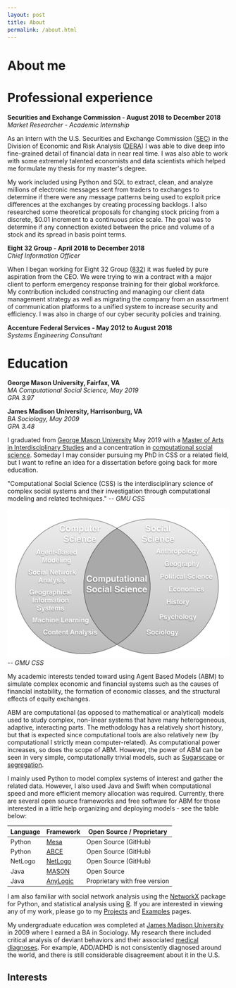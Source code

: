 ```yaml
---
layout: post
title: About
permalink: /about.html
---
```


# About me

# Professional experience

**Securities and Exchange Commission - August 2018 to December 2018**  
*Market Researcher - Academic Internship*  

As an intern with the U.S. Securities and Exchange Commission ([SEC](https://www.sec.gov)) in the Division of Economic and Risk Analysis ([DERA](https://www.sec.gov/dera)) I was able to dive deep into fine-grained detail of financial data in near real time. I was also able to work with some extremely talented economists and data scientists which helped me formulate my thesis for my master's degree.  

My work included using Python and SQL to extract, clean, and analyze millions of electronic messages sent from traders to exchanges to determine if there were any message patterns being used to exploit price differences at the exchanges by creating processing backlogs. I also researched some theoretical proposals for changing stock pricing from a discrete, $0.01 increment to a continuous price scale. The goal was to determine if any connection existed between the price and volume of a stock and its spread in basis point terms.  

**Eight 32 Group - April 2018 to December 2018**  
*Chief Information Officer*  

When I began working for Eight 32 Group ([832](https://www.eight32group.com)) it was fueled by pure aspiration from the CEO. We were trying to win a contract with a major client to perform emergency response training for their global workforce. My contribution included constructing and managing our client data management strategy as well as migrating the company from an assortment of communication platforms to a unified system to increase security and efficiency. I was also in charge of our cyber security policies and training.

**Accenture Federal Services - May 2012 to August 2018**  
*Systems Engineering Consultant*  




# Education

**George Mason University, Fairfax, VA**  
*MA Computational Social Science, May 2019*  
*GPA 3.97*

**James Madison University, Harrisonburg, VA**  
*BA Sociology, May 2009*  
*GPA 3.48*

I graduated from [George Mason University](https://www2.gmu.edu) May 2019 with a [Master of Arts in Interdisciplinary Studies](https://mais.gmu.edu/programs/la-mais-isin/overview) and a concentration in [computational social science](https://cos.gmu.edu/cds/computational-social-science/). Someday I may consider pursuing my PhD in CSS or a related field, but I want to refine an idea for a dissertation before going back for more education.

"Computational Social Science (CSS) is the interdisciplinary science of complex social systems and their investigation through computational modeling and related techniques."
-- *GMU CSS*


![CSS Ven Diagram](/images/CSS-Ven-Diagram.png) -- *GMU CSS*


My academic interests tended toward using Agent Based Models (ABM) to simulate complex economic and financial systems such as the causes of financial instability, the formation of economic classes, and the structural effects of equity exchanges.  

ABM are computational (as opposed to mathematical or analytical) models used to study complex, non-linear systems that have many heterogeneous, adaptive, interacting parts. The methodology has a relatively short history, but that is expected since computational tools are also relatively new (by computational I strictly mean computer-related). As computational power increases, so does the scope of ABM. However, the power of ABM can be seen in very simple, computationally trivial models, such as [Sugarscape](https://www.youtube.com/watch?v=4N6D5mMfe0A) or [segregation](https://www.youtube.com/watch?v=dnffIS2EJ30).  

I mainly used Python to model complex systems of interest and gather the related data. However, I also used Java and Swift when computational speed and more efficient memory allocation was required. Currently, there are several open source frameworks and free software for ABM for those interested in a little help organizing and deploying models - see the table below:  

Language | Framework | Open Source / Proprietary
-------- | --------- | -------------------------
Python | [Mesa](https://github.com/projectmesa/mesa) | Open Source (GitHub)
Python | [ABCE](https://github.com/AB-CE/abce) | Open Source (GitHub)
NetLogo | [NetLogo](https://github.com/NetLogo/NetLogo) | Open Source (GitHub)
Java | [MASON](https://cs.gmu.edu/~eclab/projects/mason/) | Open Source
Java | [AnyLogic](https://www.anylogic.com) | Proprietary with free version

I am also familiar with social network analysis using the [NetworkX](https://networkx.github.io) package for Python, and statistical analysis using [R](https://www.r-project.org). If you are interested in viewing any of my work, please go to my [Projects](/projects.html) and [Examples](/examples.html) pages.  

My undergraduate education was completed at [James Madison University](https://www.jmu.edu) in 2009 where I earned a BA in Sociology. My research there included critical analysis of deviant behaviors and their associated [medical diagnoses](https://www.tandfonline.com/doi/abs/10.1080/016396201750065009). For example, ADD/ADHD is not consistently diagnosed around the world, and there is still considerable disagreement about it in the U.S.  


## Interests

